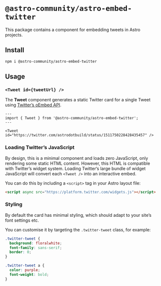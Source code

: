 # `@astro-community/astro-embed-twitter`

This package contains a component for embedding tweets in Astro projects.

## Install

```bash
npm i @astro-community/astro-embed-twitter
```

## Usage

### `<Tweet id={tweetUrl} />`

The **Tweet** component generates a static Twitter card for a single Tweet using [Twitter’s oEmbed API](https://developer.twitter.com/en/docs/twitter-for-websites/oembed-api).

```astro
---
import { Tweet } from '@astro-community/astro-embed-twitter';
---

<Tweet id="https://twitter.com/astrodotbuild/status/1511750228428435457" />
```

### Loading Twitter’s JavaScript

By design, this is a minimal component and loads zero JavaScript, only rendering some static HTML content.
However, this HTML is compatible with Twitter’s widget system.
Loading Twitter‘s large bundle of widget JavaScript will convert each `<Tweet />` into an interactive embed.

You can do this by including a `<script>` tag in your Astro layout file:

```html
<script async src="https://platform.twitter.com/widgets.js"></script>
```

### Styling

By default the card has minimal styling, which should adapt to your site’s font settings etc.

You can customise it by targeting the `.twitter-tweet` class, for example:

```css
.twitter-tweet {
  background: floralwhite;
  font-family: sans-serif;
  border: 0;
}

.twitter-tweet a {
  color: purple;
  font-weight: bold;
}
```
